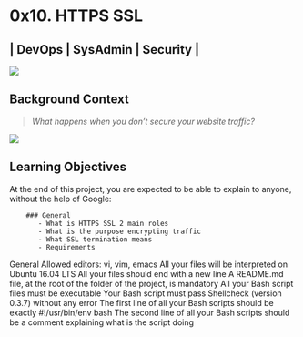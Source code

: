 # **0x10. HTTPS SSL**
##  | DevOps | SysAdmin | Security |

![](https://s3.amazonaws.com/intranet-projects-files/holbertonschool-sysadmin_devops/276/FlhGPEK.png)


## **Background Context**
> *What happens when you don’t secure your website traffic?*


![](https://s3.amazonaws.com/intranet-projects-files/holbertonschool-sysadmin_devops/276/xCmOCgw.gif)


## **Learning Objectives**


At the end of this project, you are expected to be able to explain to anyone, without the help of Google:

        ### General
           - What is HTTPS SSL 2 main roles
           - What is the purpose encrypting traffic
           - What SSL termination means
           - Requirements
General
Allowed editors: vi, vim, emacs
All your files will be interpreted on Ubuntu 16.04 LTS
All your files should end with a new line
A README.md file, at the root of the folder of the project, is mandatory
All your Bash script files must be executable
Your Bash script must pass Shellcheck (version 0.3.7) without any error
The first line of all your Bash scripts should be exactly #!/usr/bin/env bash
The second line of all your Bash scripts should be a comment explaining what is the script doing